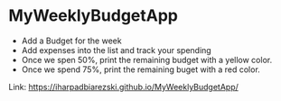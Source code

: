 # MyWeeklyBudgetApp

- Add a Budget for the week
- Add expenses into the list and track your spending
- Once we spen 50%, print the remaining budget with a yellow color.
- Once we spend 75%, print the remaining buget with a red color.

Link: https://iharpadbiarezski.github.io/MyWeeklyBudgetApp/
